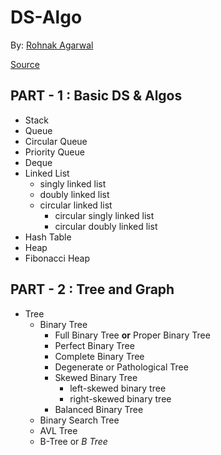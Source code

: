 # DS-Algo

By: [Rohnak Agarwal](https://rrka79wal.herokuapp.com/)

[Source](https://www.programiz.com/dsa)

## PART - 1 : Basic DS & Algos

* Stack
* Queue
* Circular Queue
* Priority Queue
* Deque
* Linked List
  * singly linked list
  * doubly linked list
  * circular linked list
    * circular singly linked list
    * circular doubly linked list
* Hash Table
* Heap
* Fibonacci Heap

## PART - 2 : Tree and Graph

* Tree
  * Binary Tree
    * Full Binary Tree **or** Proper Binary Tree
    * Perfect Binary Tree
    * Complete Binary Tree
    * Degenerate or Pathological Tree
    * Skewed Binary Tree
      * left-skewed binary tree
      * right-skewed binary tree
    * Balanced Binary Tree
  * Binary Search Tree
  * AVL Tree
  * B-Tree or *B Tree*
